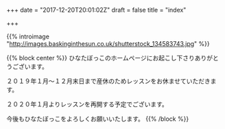 +++
date = "2017-12-20T20:01:02Z"
draft = false
title = "index"

+++

{{% introimage "http://images.baskinginthesun.co.uk/shutterstock_134583743.jpg" %}}

{{% block center %}}
ひなたぼっこのホームページにお起こし下さりありがとうございます。
    
２０１９年１月〜１２月末日まで産休のためレッスンをお休ませていただきます。

２０２０年１月よりレッスンを再開する予定でございます。

今後もひなたぼっこをよろしくお願いいたします。
{{% /block %}}

